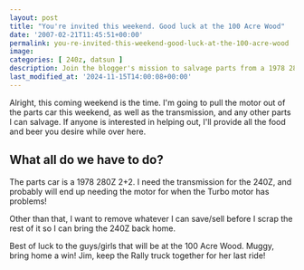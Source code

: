 ```yaml
---
layout: post
title: "You're invited this weekend. Good luck at the 100 Acre Wood"
date: '2007-02-21T11:45:51+00:00'
permalink: you-re-invited-this-weekend-good-luck-at-the-100-acre-wood
image: 
categories: [ 240z, datsun ]
description: Join the blogger's mission to salvage parts from a 1978 280Z 2+2 for his 240Z this weekend, with food and beer provided.
last_modified_at: '2024-11-15T14:00:08+00:00'
---
```

Alright, this coming weekend is the time. I'm going to pull the motor out of the parts car this weekend, as well as the transmission, and any other parts I can salvage. If anyone is interested in helping out, I'll provide all the food and beer you desire while over here.
 
## What all do we have to do?
  
The parts car is a 1978 280Z 2+2. I need the transmission for the 240Z, and probably will end up needing the motor for when the Turbo motor has problems! 

Other than that, I want to remove whatever I can save/sell before I scrap the rest of it so I can bring the 240Z back home. 

Best of luck to the guys/girls that will be at the 100 Acre Wood. Muggy, bring home a win! Jim, keep the Rally truck together for her last ride! 
